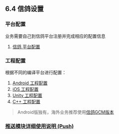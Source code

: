 ## 6.4 信鸽设置


### 平台配置

业务需要自己到信鸽平台注册并完成相应的配置信息

1. [信鸽 平台配置](XG/developer.md)

### 工程配置
根据不同的编译平台进行配置：

1. [Android 工程配置](XG/android.md)
2. [iOS 工程配置](XG/ios.md)
2. [Unity 工程配置](XG/unity.md)
3. [C++ 工程配置](XG/cpp.md) 

> Android版独有，海外业务推荐使用[信鸽GCM版本](xg_gcm.md)

### [推送模块详细使用说明 (Push)](../Unity/Module/push.md)